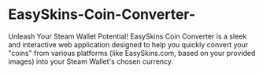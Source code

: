 # EasySkins-Coin-Converter-
Unleash Your Steam Wallet Potential! EasySkins Coin Converter is a sleek and interactive web application designed to help you quickly convert your "coins" from various platforms (like EasySkins.com, based on your provided images) into your Steam Wallet's chosen currency.
